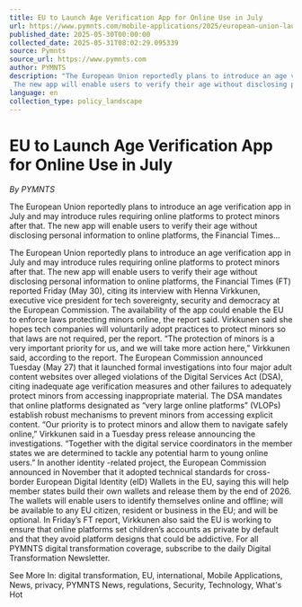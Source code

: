 ```yaml
---
title: EU to Launch Age Verification App for Online Use in July
url: https://www.pymnts.com/mobile-applications/2025/european-union-launch-age-verification-app-online-use-july/
published_date: 2025-05-30T00:00:00
collected_date: 2025-05-31T08:02:29.095339
source: Pymnts
source_url: https://www.pymnts.com
author: PYMNTS
description: "The European Union reportedly plans to introduce an age verification app in July and may introduce rules requiring online platforms to protect minors after that. 
 The new app will enable users to verify their age without disclosing personal information to online platforms, the Financial Times..."
language: en
collection_type: policy_landscape
---
```


# EU to Launch Age Verification App for Online Use in July

*By PYMNTS*

The European Union reportedly plans to introduce an age verification app in July and may introduce rules requiring online platforms to protect minors after that. 
 The new app will enable users to verify their age without disclosing personal information to online platforms, the Financial Times...

The European Union reportedly plans to introduce an age verification app in July and may introduce rules requiring online platforms to protect minors after that. 
 The new app will enable users to verify their age without disclosing personal information to online platforms, the Financial Times (FT) reported Friday (May 30), citing its interview with Henna Virkkunen, executive vice president for tech sovereignty, security and democracy at the European Commission. 
 The availability of the app could enable the EU to enforce laws protecting minors online, the report said. Virkkunen said she hopes tech companies will voluntarily adopt practices to protect minors so that laws are not required, per the report. 
 “The protection of minors is a very important priority for us, and we will take more action here,” Virkkunen said, according to the report. 
 The European Commission announced Tuesday (May 27) that it launched formal investigations into four major adult content websites over alleged violations of the Digital Services Act (DSA), citing inadequate age verification measures and other failures to adequately protect minors from accessing inappropriate material. 
 The DSA mandates that online platforms designated as “very large online platforms” (VLOPs) establish robust mechanisms to prevent minors from accessing explicit content. 
 “Our priority is to protect minors and allow them to navigate safely online,” Virkkunen said in a Tuesday press release announcing the investigations. “Together with the digital service coordinators in the member states we are determined to tackle any potential harm to young online users.” 
 In another identity -related project, the European Commission announced in November that it adopted technical standards for cross-border European Digital Identity (eID) Wallets in the EU, saying this will help member states build their own wallets and release them by the end of 2026. 
 The wallets will enable users to identify themselves online and offline; will be available to any EU citizen, resident or business in the EU; and will be optional. 
 In Friday’s FT report, Virkkunen also said the EU is working to ensure that online platforms set children’s accounts as private by default and that they avoid platform designs that could be addictive. 
 For all PYMNTS digital transformation coverage, subscribe to the daily Digital Transformation Newsletter. 
 
 See More In: digital transformation, EU, international, Mobile Applications, News, privacy, PYMNTS News, regulations, Security, Technology, What's Hot